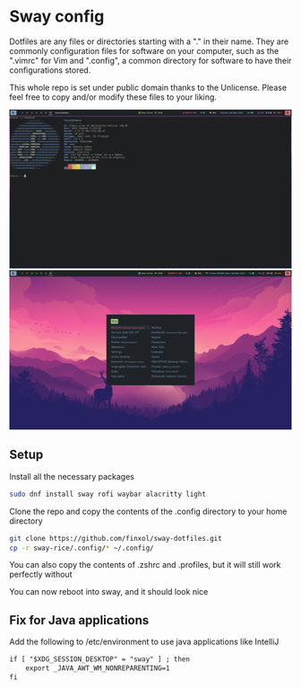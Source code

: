 # Sway config

Dotfiles are any files or directories starting with a "." in their name. They are commonly configuration files for software on your computer, such as the ".vimrc" for Vim and ".config", a common directory for software to have their configurations stored.

This whole repo is set under public domain thanks to the Unlicense.
Please feel free to copy and/or modify these files to your liking.

![Desktop](desktop.png)
![Desktop](desktop2.png)

## Setup

Install all the necessary packages

```bash
sudo dnf install sway rofi waybar alacritty light
```

Clone the repo and copy the contents of the .config directory to your home directory

```bash
git clone https://github.com/finxol/sway-dotfiles.git
cp -r sway-rice/.config/* ~/.config/
```

You can also copy the contents of .zshrc and .profiles, but it will still work perfectly without 

You can now reboot into sway, and it should look nice

## Fix for Java applications

Add the following to /etc/environment to use java applications like IntelliJ

```shell
if [ "$XDG_SESSION_DESKTOP" = "sway" ] ; then
    export _JAVA_AWT_WM_NONREPARENTING=1
fi
```
